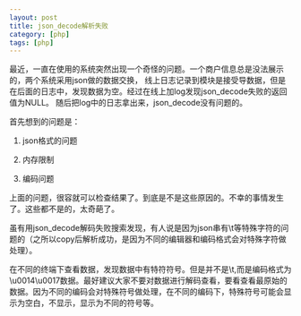 ```yaml
---
layout: post
title: json_decode解析失败
category: [php]
tags: [php]
---
```


最近，一直在使用的系统突然出现一个奇怪的问题。一个商户信息总是没法展示的，两个系统采用json做的数据交换，
线上日志记录到模块是接受导数据，但是在后面的日志中，发现数据为空。经过在线上加log发现json_decode失败的返回值为NULL。
随后把log中的日志拿出来，json_decode没有问题的。

首先想到的问题是：

1. json格式的问题

2. 内存限制

3. 编码问题

上面的问题，很容就可以检查结果了。到底是不是这些原因的。不幸的事情发生了。这些都不是的，太奇葩了。

虽有用json_decode解码失败搜索发现，有人说是因为json串有\t等特殊字符的问题的（之所以copy后解析成功，是因为不同的编辑器和编码格式会对特殊字符做处理）。

在不同的终端下查看数据，发现数据中有特符符号。但是并不是\t,而是编码格式为\u0014\u0017数据。最好建议大家不要对数据进行解码查看，要看查看最原始的数据。因为不同的编码会对特殊符号做处理，在不同的编码下，特殊符号可能会显示为空白，不显示，显示为不同的符号等。